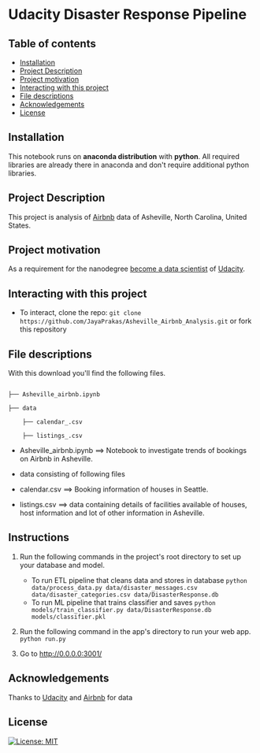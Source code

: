 # Udacity Disaster Response Pipeline

## Table of contents

- [Installation](#installation)
- [Project Description](#Project-Description)
- [Project motivation](#project-motivation)
- [Interacting with this project](#Interacting-with-this-project)
- [File descriptions](#file-descriptions)
- [Acknowledgements](#Acknowledgements)
- [License](#License)


## Installation

This notebook runs on **anaconda distribution** with **python**. All required libraries are already there in anaconda and don't require additional python libraries.

## Project Description

This project is analysis of [Airbnb](https://www.airbnb.com) data of Asheville, North Carolina, United States. 

## Project motivation

As a requirement for the nanodegree [become a data scientist](https://www.udacity.com/course/data-scientist-nanodegree--nd025) of [Udacity](https://www.udacity.com/).

## Interacting with this project

- To interact, clone the repo: `git clone https://github.com/JayaPrakas/Asheville_Airbnb_Analysis.git` or fork this repository

## File descriptions

With this download you'll find the following files.

```text

├── Asheville_airbnb.ipynb

├── data

    ├── calendar_.csv
    
    ├── listings_.csv

```

- Asheville_airbnb.ipynb ==> Notebook to investigate trends of bookings on Airbnb in Asheville.

- data consisting of following files

- calendar.csv           ==> Booking information of houses in Seattle.

- listings.csv           ==> data containing details of facilities available of houses, host information and lot of other information in Asheville.

## Instructions

1. Run the following commands in the project's root directory to set up your database and model.

    - To run ETL pipeline that cleans data and stores in database
        `python data/process_data.py data/disaster_messages.csv data/disaster_categories.csv data/DisasterResponse.db`
    - To run ML pipeline that trains classifier and saves
        `python models/train_classifier.py data/DisasterResponse.db models/classifier.pkl`

2. Run the following command in the app's directory to run your web app.
    `python run.py`

3. Go to http://0.0.0.0:3001/

## Acknowledgements

Thanks to [Udacity](https://www.udacity.com/) and [Airbnb](https://airbnb.com) for data

## License

[![License: MIT](https://img.shields.io/badge/License-MIT-yellow.svg)](https://opensource.org/licenses/MIT)


